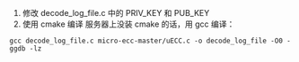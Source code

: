 1. 修改 decode_log_file.c 中的 PRIV_KEY 和 PUB_KEY
2. 使用 cmake 编译
服务器上没装 cmake 的话，用 gcc 编译：

```
gcc decode_log_file.c micro-ecc-master/uECC.c -o decode_log_file -O0 -ggdb -lz
```
